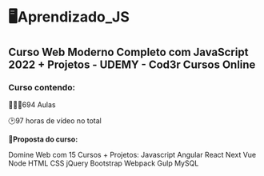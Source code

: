# 🖥Aprendizado_JS
## Curso Web Moderno Completo com JavaScript 2022 + Projetos - UDEMY - Cod3r Cursos Online
### Curso contendo:

👨🏻‍🎓694 Aulas

🕑97 horas de vídeo no total

🎯**Proposta do curso:**

Domine Web com 15 Cursos + Projetos: Javascript Angular React Next Vue Node HTML CSS jQuery Bootstrap Webpack Gulp MySQL

